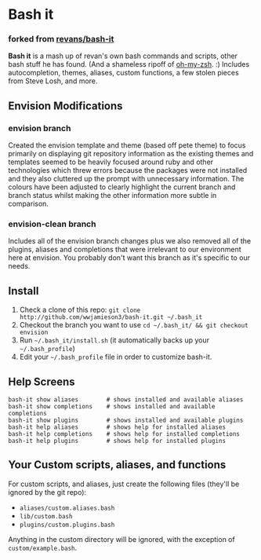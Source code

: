 # Bash it

### forked from [revans/bash-it](https://github.com/revans/bash-it)
**Bash it** is a mash up of revan's own bash commands and scripts, other bash stuff he has found.
(And a shameless ripoff of [oh-my-zsh](https://github.com/robbyrussell/oh-my-zsh). :)
Includes autocompletion, themes, aliases, custom functions, a few stolen pieces from Steve Losh, and more.

## Envision Modifications
### envision branch
Created the envision template and theme (based off pete theme) to focus primarily on displaying git repository information as the existing themes and templates seemed to be heavily focused around ruby and other technologies which threw errors because the packages were not installed and they also cluttered up the prompt with unnecessary information. The colours have been adjusted to clearly highlight the current branch and branch status whilst making the other information more subtle in comparison.

### envision-clean branch
Includes all of the envision branch changes plus we also removed all of the plugins, aliases and completions that were irrelevant to our environment here at envision.  You probably don't want this branch as it's specific to our needs.

## Install

1. Check a clone of this repo: `git clone http://github.com/wwjamieson3/bash-it.git ~/.bash_it`
2. Checkout the branch you want to use `cd ~/.bash_it/ && git checkout envision`
3. Run `~/.bash_it/install.sh` (it automatically backs up your `~/.bash_profile`)
4. Edit your `~/.bash_profile` file in order to customize bash-it.

## Help Screens

```
bash-it show aliases        # shows installed and available aliases
bash-it show completions    # shows installed and available completions
bash-it show plugins        # shows installed and available plugins
bash-it help aliases        # shows help for installed aliases
bash-it help completions    # shows help for installed completions
bash-it help plugins        # shows help for installed plugins
```

## Your Custom scripts, aliases, and functions

For custom scripts, and aliases, just create the following files (they'll be ignored by the git repo):

* `aliases/custom.aliases.bash`
* `lib/custom.bash`
* `plugins/custom.plugins.bash`

Anything in the custom directory will be ignored, with the exception of `custom/example.bash`.

